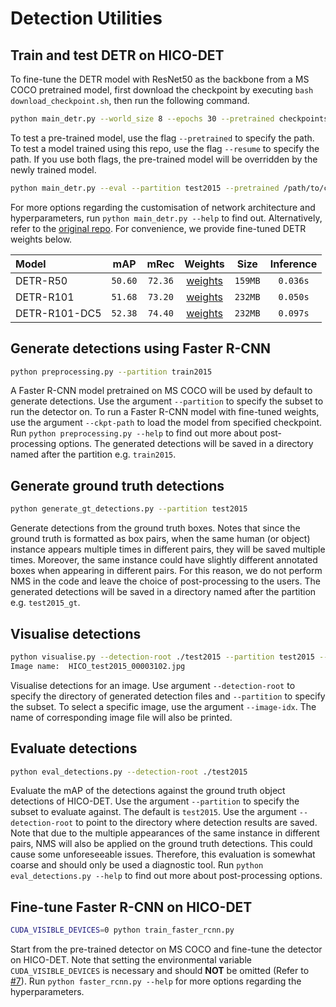 # Detection Utilities

## Train and test DETR on HICO-DET

To fine-tune the DETR model with ResNet50 as the backbone from a MS COCO pretrained model, first download the checkpoint by executing `bash download_checkpoint.sh`, then run the following command.

```bash
python main_detr.py --world_size 8 --epochs 30 --pretrained checkpoints/detr-r50-e632da11.pth &>out &
```
To test a pre-trained model, use the flag `--pretrained` to specify the path. To test a model trained using this repo, use the flag `--resume` to specify the path. If you use both flags, the pre-trained model will be overridden by the newly trained model.
```bash
python main_detr.py --eval --partition test2015 --pretrained /path/to/checkpoint --resume /path/to/checkpoint
```
For more options regarding the customisation of network architecture and hyperparameters, run `python main_detr.py --help` to find out. Alternatively, refer to the [original repo](https://github.com/facebookresearch/detr). For convenience, we provide fine-tuned DETR weights below.

|Model|mAP|mRec|Weights|Size|Inference|
|:-|:-:|:-:|:-:|:-:|:-:|
|DETR-R50|`50.60`|`72.36`|[weights](https://drive.google.com/file/d/1BQ-0tbSH7UC6QMIMMgdbNpRw2NcO8yAD/view?usp=sharing)|`159MB`|`0.036s`|
|DETR-R101|`51.68`|`73.20`|[weights](https://drive.google.com/file/d/1pZrRp8Qcs5FNM9CJsWzVxwzU7J8C-t8f/view?usp=sharing)|`232MB`|`0.050s`|
|DETR-R101-DC5|`52.38`|`74.40`|[weights](https://drive.google.com/file/d/1kkyVeoUGb8rT9b5J5Q3f51OFmm4Z73UD/view?usp=sharing)|`232MB`|`0.097s`|

## Generate detections using Faster R-CNN

```bash
python preprocessing.py --partition train2015
```

A Faster R-CNN model pretrained on MS COCO will be used by default to generate detections. Use the argument `--partition` to specify the subset to run the detector on. To run a Faster R-CNN model with fine-tuned weights, use the argument `--ckpt-path` to load the model from specified checkpoint. Run `python preprocessing.py --help` to find out more about post-processing options. The generated detections will be saved in a directory named after the partition e.g. `train2015`.

## Generate ground truth detections

```bash
python generate_gt_detections.py --partition test2015
```

Generate detections from the ground truth boxes. Notes that since the ground truth is formatted as box pairs, when the same human (or object) instance appears multiple times in different pairs, they will be saved multiple times. Moreover, the same instance could have slightly different annotated boxes when appearing in different pairs. For this reason, we do not perform NMS in the code and leave the choice of post-processing to the users. The generated detections will be saved in a directory named after the partition e.g. `test2015_gt`. 

## Visualise detections

```bash
python visualise.py --detection-root ./test2015 --partition test2015 --image-idx 3000
Image name:  HICO_test2015_00003102.jpg
```

Visualise detections for an image. Use argument `--detection-root` to specify the directory of generated detection files and `--partition` to specify the subset. To select a specific image, use the argument `--image-idx`. The name of corresponding image file will also be printed.

## Evaluate detections

```bash
python eval_detections.py --detection-root ./test2015
```

Evaluate the mAP of the detections against the ground truth object detections of HICO-DET. Use the argument `--partition` to specify the subset to evaluate against. The default is `test2015`. Use the argument `--detection-root` to point to the directory where detection results are saved. Note that due to the multiple appearances of the same instance in different pairs, NMS will also be applied on the ground truth detections. This could cause some unforeseeable issues. Therefore, this evaluation is somewhat coarse and should only be used a diagnostic tool. Run `python eval_detections.py --help` to find out more about post-processing options.

## Fine-tune Faster R-CNN on HICO-DET

```bash
CUDA_VISIBLE_DEVICES=0 python train_faster_rcnn.py
```

Start from the pre-trained detector on MS COCO and fine-tune the detector on HICO-DET. Note that setting the environmental variable `CUDA_VISIBLE_DEVICES` is necessary and should __NOT__ be omitted (Refer to [#7](https://github.com/fredzzhang/hicodet/issues/7)). Run `python faster_rcnn.py --help` for more options regarding the hyperparameters.
